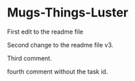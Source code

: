 # Mugs-Things-Luster

First edit to the readme file

Second change to the readme file v3.

Third comment.

fourth comment without the task id. 

